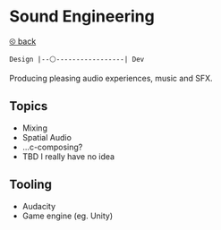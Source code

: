 # Sound Engineering

[&olt; back](./README.md)

`Design |--⚪-----------------| Dev`

Producing pleasing audio experiences, music and SFX.

## Topics

* Mixing
* Spatial Audio
* ...c-composing?
* TBD I really have no idea

## Tooling

* Audacity
* Game engine (eg. Unity)